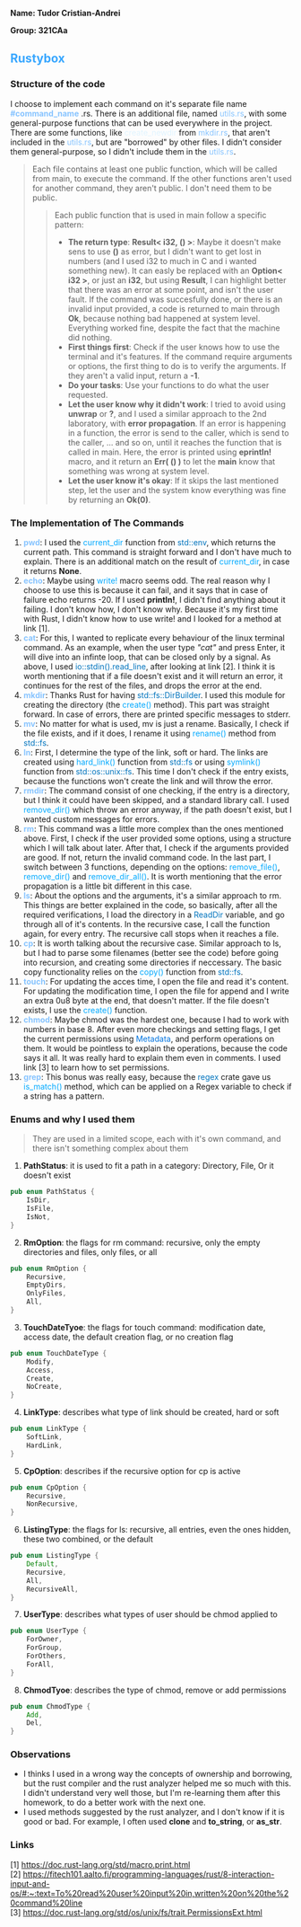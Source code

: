 **Name: Tudor Cristian-Andrei**

**Group: 321CAa**

## <font color="#39A7FF"> Rustybox </font>

### Structure of the code
I choose to implement each command on it's separate file name <font color="#87C4FF"> **#command_name** </font>.rs. There is an additional file, named <font color="#87C4FF">utils.rs</font>, with some general-purpose functions that can be used everywhere in the project. There are some functions, like <font color="#E0F4FF">create_newdir</font> from <font color="#87C4FF">mkdir.rs</font>, that aren't included in the <font color="#87C4FF">utils.rs</font>, but are "borrowed" by other files. I didn't consider them general-purpose, so I didn't include them in the <font color="#87C4FF">utils.rs</font>.
> Each file contains at least one public function, which will be called from main, to execute the command. If the other functions aren't used for another command, they aren't public. I don't need them to be public.
>> Each public function that is used in main follow a specific pattern:
>> * **The return type**: **Result< i32, () >**: Maybe it doesn't make sens to use **()** as error, but I didn't want to get lost in numbers (and I used i32 to much in C and i wanted something new). It can easly be replaced with an **Option< i32 >**, or just an **i32**, but using **Result**, I can highlight better that there was an error at some point, and isn't the user fault. If the command was succesfully done, or there is an invalid input provided, a code is returned to main through **Ok**, because nothing bad happened at system level. Everything worked fine, despite the fact that the machine did nothing.
>> * **First things first**: Check if the user knows how to use the terminal and it's features. If the command require arguments or options, the first thing to do is to verify the arguments. If they aren't a valid input, return a **-1**.
>> * **Do your tasks**: Use your functions to do what the user requested.
>> * **Let the user know why it didn't work**: I tried to avoid using **unwrap** or **?**, and I used a similar approach to the 2nd laboratory, with **error propagation**. If an error is happening in a function, the error is send to the caller, which is send to the caller, ... and so on, until it reaches the function that is called in main. Here, the error is printed using **eprintln!** macro, and it return an **Err( () )** to let the **main** know that something was wrong at system level.
>> * **Let the user know it's okay**: If it skips the last mentioned step, let the user and the system know everything was fine by returning an **Ok(0)**. <br>

### The Implementation of The Commands
1. <font color="#87C4FF">**pwd**</font>: I used the <font color="#00A9FF">current_dir</font> function from <font color="#0174BE">std::env</font>, which returns the current path. This command is straight forward and I don't have much to explain. There is an additional match on the result of <font color="#00A9FF">current_dir</font>, in case it returns **None**.
2.  <font color="#87C4FF">**echo**</font>: Maybe using <font color="#00A9FF">write!</font> macro seems odd. The real reason why I choose to use this is because it can fail, and it says that in case of failure echo returns -20. If I used **println!**, I didn't find anything about it failing. I don't know how, I don't know why. Because it's my first time with Rust, I didn't know how to use write! and I looked for a method at link [1].
3. <font color="#87C4FF">**cat**</font>: For this, I wanted to replicate every behaviour of the linux terminal command. As an example, when the user type *"cat"* and press Enter, it will dive into an infinte loop, that can be closed only by a signal. As above, I used <font color="#0174BE"> io::stdin().read_line</font>, after looking at link [2]. I think it is worth mentioning that if a file doesn't exist and it will return an error, it continues for the rest of the files, and drops the error at the end.
4. <font color="#87C4FF">**mkdir**</font>: Thanks Rust for having <font color="#0174BE">std::fs::DirBuilder</font>. I used this module for creating the directory (the <font color="#00A9FF">create()</font> method). This part was straight forward. In case of errors, there are printed specific messages to stderr.
5. <font color="#87C4FF">**mv**</font>: No matter for what is used, mv is just a rename. Basically, I check if the file exists, and if it does, I rename it using <font color="#00A9FF">rename()</font> method from <font color="#0174BE">std::fs</font>.
6. <font color="#87C4FF">**ln**</font>: First, I determine the type of the link, soft or hard. The links are created using <font color="#00A9FF">hard_link()</font> function from <font color="#0174BE">std::fs</font> or using <font color="#00A9FF">symlink()</font> function from <font color="#0174BE">std::os::unix::fs</font>. This time I don't check if the entry exists, because the functions won't create the link and will throw the error.
7. <font color="#87C4FF">**rmdir**</font>: The command consist of one checking, if the entry is a directory, but I think it could have been skipped, and a standard library call. I used <font color="#00A9FF">remove_dir()</font> which throw an error anyway, if the path doesn't exist, but I wanted custom messages for errors.
8. <font color="#87C4FF">**rm**</font>: This command was a little more complex than the ones mentioned above. First, I check if the user provided some options, using a structure which I will talk about later. After that, I check if the arguments provided are good. If not, return the invalid command code. In the last part, I switch between 3 functions, depending on the options: <font color="#00A9FF">remove_file()</font>, <font color="#00A9FF">remove_dir()</font> and <font color="#00A9FF">remove_dir_all()</font>. It is worth mentioning that the error propagation is a little bit different in this case.
9. <font color="#87C4FF">**ls**</font>: About the options and the arguments, it's a similar approach to rm. This things are better explained in the code, so basically, after all the required verifications, I load the directory in a <font color="#0174BE">ReadDir</font> variable, and go through all of it's contents. In the recursive case, I call the function again, for every entry. The recursive call stops when it reaches a file.
10. <font color="#87C4FF">**cp**</font>: It is worth talking about the recursive case. Similar approach to ls, but I had to parse some filenames (better see the code) before going into recursion, and creating some directories if neccessary. The basic copy functionality relies on the <font color="#00A9FF">copy()</font> function from <font color="#0174BE">std::fs</font>.
11. <font color="#87C4FF">**touch**</font>: For updating the acces time, I open the file and read it's content. For updating the modification time, I open the file for append and I write an extra 0u8 byte at the end, that doesn't matter. If the file doesn't exists, I use the <font color="#00A9FF">create()</font> function.
12. <font color="#87C4FF">**chmod**</font>: Maybe chmod was the hardest one, because I had to work with numbers in base 8. After even more checkings and setting flags, I get the current permissions using <font color="##0174BE">Metadata</font>, and perform operations on them. It would be pointless to explain the operations, because the code says it all. It was really hard to explain them even in comments. I used link [3] to learn how to set permissions.
13. <font color="#87C4FF">**grep**</font>: This bonus was really easy, because the  <font color="#0174BE">regex</font> crate gave us <font color="#00A9FF">is_match()</font> method, which can be applied on a Regex variable to check if a string has a pattern.

### Enums and why I used them
> They are used in a limited scope, each with it's own command, and there isn't something complex about them

1. **PathStatus**: it is used to fit a path in a category: Directory, File, Or it doesn't exist
```rust
pub enum PathStatus {
    IsDir,
    IsFile,
    IsNot,
}
```

2. **RmOption**: the flags for rm command: recursive, only the empty directories and files, only files, or all
```rust
pub enum RmOption {
    Recursive,
    EmptyDirs,
    OnlyFiles,
    All,
}
```

3. **TouchDateTyoe**: the flags for touch command: modification date, access date, the default creation flag, or no creation flag
```rust
pub enum TouchDateType {
    Modify,
    Access,
    Create,
    NoCreate,
}
```

4. **LinkType**: describes what type of link should be created, hard or soft
```rust
pub enum LinkType {
    SoftLink,
    HardLink,
}
```

5. **CpOption**: describes if the recursive option for cp is active
```rust
pub enum CpOption {
    Recursive,
    NonRecursive,
}
```

6. **ListingType**: the flags for ls: recursive, all entries, even the ones hidden, these two combined, or the default

```rust
pub enum ListingType {
    Default,
    Recursive,
    All,
    RecursiveAll,
}
```

7. **UserType**: describes what types of user should be chmod applied to

```rust
pub enum UserType {
    ForOwner,
    ForGroup,
    ForOthers,
    ForAll,
}
```

8. **ChmodTyoe**: describes the type of chmod, remove or add permissions

```rust
pub enum ChmodType {
    Add,
    Del,
}
```

### Observations
* I thinks I used in a wrong way the concepts of ownership and borrowing, but the rust compiler and the rust analyzer helped me so much with this. I didn't understand very well those, but I'm re-learning them after this homework, to do a better work with the next one.
* I used methods suggested by the rust analyzer, and I don't know if it is good or bad. For example, I often used **clone** and **to_string**, or **as_str**.

### Links
[1] https://doc.rust-lang.org/std/macro.print.html <br>
[2] https://fitech101.aalto.fi/programming-languages/rust/8-interaction-input-and-os/#:~:text=To%20read%20user%20input%20in,written%20on%20the%20command%20line <br>
[3] https://doc.rust-lang.org/std/os/unix/fs/trait.PermissionsExt.html

